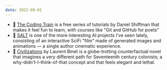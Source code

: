 ```yaml
---
date: 2022-09-01
---
```


- 🚆 [The Coding Train](https://thecodingtrain.com//) is a free series of tutorials by Daniel Shiffman that makes it feel fun to learn, with courses like "Git and GitHub for poets"
- 🤖 [SALT](https://twitter.com/SALT_VERSE) is one of the more interesting AI projects I've seen lately, consisting of an interactive SciFi "film" made of generated images and animations — a single author cinematic experience. 
- 📘 [Civilizations](https://us.macmillan.com/books/9780374600815/civilizations) by Laurent Binet is a globe-trotting counterfactual novel that imagines a very different path for Seventeenth century colonists; a why-didn't-I-think-of-that concept and that feels elegant and lethal. 
